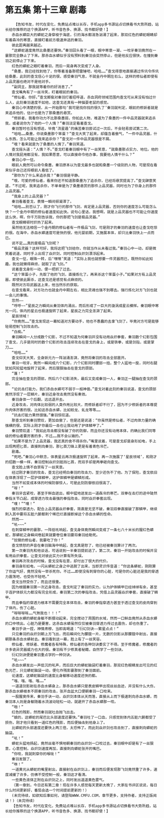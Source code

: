 # 第五集 第十三章 剧毒
        【告知书友，时代在变化，免费站点难以长存，手机app多书源站点切换看书大势所趋，站长给你推荐的这个换源APP，听书音色多、换源、找书都好使！】
       赤血水蟒巨大的蟒蛇之身穿梭于海底，引的海水都湍急汹涌了起来，那双红色的蟒蛇眼睛却有着森冷的寒意，直接盯着前方极速奔逃的秦羽。
       彼此距离越来越近。
       “这蟒蛇速度竟然比桑墨还要快。”秦羽回头看了一眼，眼中寒意一凝，一咬牙秦羽竟然在一霎那完全静止了下来。那赤血水蟒似乎没有预料到秦羽会突然停止，但是他反应很快，在撞到秦羽之前停止了下来。
       红色的蟒蛇之眼盯着秦羽，而后一晃身再次变成了人身。
       “桑墨，我已经找到他了，你等着准备那把雷锤吧，哈哈……”查戈得意地直接通过传讯令传讯给桑墨，此刻的查戈信心十足的很，感受秦羽气息，不就金丹中期左右么，这样的修仙者即使有上品灵器也绝对不是他对手。
       “副洞主，那我就等着你的好消息了。”
       查戈嘴角有了一丝冷笑，盯着眼前的秦羽。
       “修仙者，你好。”查戈揶揄对秦羽打着招呼道，赤血洞府领域范围内查戈可从来没有怕过什么人，此刻秦羽速度不如他，这查戈还真有一种猫耍老鼠的感觉。
       秦羽心中清楚的很，从一开始那句‘我可是找你找的很久了’秦羽就判定，眼前的修妖者就是来追杀他的，估计也是为了那桑墨的悬赏。
       “修妖者，我看你功力不比那桑墨弱，你如此人物，难道为了桑墨的一件中品灵器就来追杀我，或者说你为了他的一个人情？”秦羽淡定看着查戈。
       秦羽暂时也没有想逃，毕竟‘流星遁’的痛苦秦羽尝试过一次后，不会轻易尝试第二次。
       “哈哈……桑墨，你说桑墨那个笨蛋？”查戈大笑了起来，却蕴含着傲气，“一件中品灵器，什么东西，怎么可能让我来追杀你？”查戈对一件中品灵器很是不屑。
       “哦？看来就是为了桑墨的人情了。”秦羽笑道。
       查戈摇头道：“人情？不。”查戈盯着秦羽眼中有了一丝笑意，“就桑墨那点实力、地位。他的人情对我屁用都没有，我如果愿意，可以直接命令他办事，我要他人情干什么？”
       秦羽心中一怔。
       眼前人竟然可以命令桑墨，秦羽原本以为查戈最多也就和桑墨一个级别的人物，可是现在看来似乎自己还将眼前人看低了。
       “那你为了什么来追杀我？”秦羽很是平静。
       “哦，可爱的修仙者，看来你还不知道那桑墨为了追杀你，已经将悬赏提高了。”查戈肆意笑道，“不过呢，我来追杀你，不单单是为了桑墨悬赏的那件上品灵器，同时也为了你身上的那件上品灵器。”
       “我身上的上品灵器？”
       秦羽看着查戈，表情一瞬间顿凝滞了。
       “哈哈……别否认了，刚才你飞行的那件飞剑，肯定是上品灵器，否则你的速度怎么可能怎么快？一个金丹中期的修仙者速度如此快。说句心里话，我想啊，就是上品灵器也不可能让你速度这么快，啊，你千万别告诉我，你的那把飞剑是极品灵器。”
       查戈眼睛顿时炽热了起来。
       虽然他无法相信一个金丹期的修仙者有一件极品飞剑，可是刚才的秦羽的速度也让查戈吃惊的很。在海中，赤血水蟒速度可是快的很，他元婴前期，又施展本体，却只比秦羽快上一点而已。
       说不定……真的是极品飞剑呢？
       “极品灵器？这样可好，我将这把飞剑给你，你就当作从未看过我。”秦羽心中一动，却是微笑着说道，同时手上出现了焱炽剑，同时控制焱炽剑漂浮起来。
       查戈一怔，眼珠一转，后‘嘿嘿’笑道：“实际上我也就想要一件灵器而已，既然你如此知趣，我也就懒得麻烦，就取了这飞剑。”
       说着查戈身形一动，便一把抓了过去。
       “这个笨蛋小子，先取了他的飞剑，直接炼化了。再来杀这个笨蛋小子。”如果对方有上品灵器，即使彼此厮杀，这查戈还是感觉有点麻烦的。
       既然对方将武器送上来，他当然乐的获取。
       在查戈看来，对方功力也就金丹中期左右，相比灵魂也强不到哪去。强行炼化对方飞剑也就一会儿的事情。
       忽然——
       “呼呼~~”星辰之力瞬间从秦羽体内涌出，而后形成了一巨大的漩涡成星云模样。秦羽眼中寒光一闪，体内的星云也极速旋转了起来，星辰之力完全澎湃了起来。
       星辰领域！
       “你竟然……”查戈发现这一幕知道对方要动手，他也不愚蠢的去拿飞剑了。毕竟对方可是能够轻易控制飞剑攻击的。
       “白痴。”
       秦羽瞬间一人分成数个幻影，不过不知道为何秦羽并没有动用焱炽拳套，秦羽数个幻影包围了查戈，几乎是同时的数个幻影的攻击连续攻击在查戈的身上，或是铁拳，或是剑指，或是掌刀……
       “哈哈……”
       查戈仰天大笑，全身妖元力一阵汹涌澎湃，竟然将秦羽的攻击全部震开。
       秦羽一咬牙，竟然一瞬间成六个幻影，六个幻影同时腰部一扭，整个人猛地一旋，同时右腿犹如风轮猛地旋转了起来，而后狠狠抽击在查戈的颈部。
       “蓬！”
       完全抽在查戈的颈部，然后六个幻影消失，最后又变成秦羽一人，秦羽正一腿抽在查戈的颈部。
       “论抗击打能力，我们赤血水蟒可不弱于一般神兽。”查戈对着此刻的秦羽说道，查戈的颈部竟然浮现了一层鳞片，秦羽近身攻击竟然没有奏效。
       秦羽身体一个后翻，远远退开去。
       近身攻击，对肉体比较弱的人类作用比较大，而修妖者却不行了，因为不少修妖者的本尊提升肉体厉害的很。比如这赤血水蟒，比如蛟龙、虬龙等等……
       “抗击打能力果然很强。”秦羽惊叹道。
       那查戈听到秦羽赞叹，更加自傲了，但是还是说道：“你虽然是修仙者，不过肉体力量的确强横的很，实际上刚才你最后一击也让我动用了护体鳞甲了。”
       秦羽赞叹道：“我如此攻击都没有破了你的防御，而且你还没有动用本体，的确比我们同等级的修仙者要厉害的多，不过……我不会认输的。”
       “如果不是为了上品灵器，我还真的舍不得杀你。”嘴里说着，可是查戈却是身形如电，手上出现两把匕首，直接刺向秦羽，那匕首刀锋上更是有着青色冷芒。
       剧毒。
       “死吧。”秦羽心中默念，体表星云再次极速旋转了起来，再一次施展了‘星辰领域’，和刚才的招数一模一样，秦羽控制焱炽剑抵挡匕首，而双手却是两拳砸向查戈。
       查戈脸上情不自禁有了一丝笑意。
       经过刚才秦羽的攻击，查戈已经明白秦羽的攻击力，至少还伤不了他。为了保险，查戈依旧在体表浮现了一层护体鳞甲，这护体鳞甲是蟒鳞形成。
       当然不如变成本体的时候防御惊人，可是此刻防御依旧很高了。
       “呀！”
       秦羽牙齿紧咬，甚至于鲜血迸出，眼中猛地迸发出一道森冷的寒芒。双拳在击打的途中陡然拳指关节凸起，成穿透力攻击最强的拳指攻击，同时焱炽拳套出现。
       “噗！”“噗！”
       强烈的穿透力，配合上品灵器焱炽拳套，简直是无坚不破，秦羽双拳直接破了那鳞甲，继续刺入其中要将五脏六腑都刺个稀巴烂直接断掉这个赤血水蟒的性命。
       然而——
       “吼~~~”
       在刺穿鳞甲的霎那，一阵低吼响起，查戈身体竟然瞬间变成了一条七八十米长的猩红色蟒蛇，那蟒蛇之身瞬间卷起来就要卷住秦羽要将秦羽给勒死。
       “狡猾的修仙者，我要吃了你！”
       查戈愤怒的声音在秦羽脑海中响起，查戈真是怒了，他已经被秦羽算计了两次。
       第一次秦羽先和他谈话，可话说到一半秦羽提前逃了。第二次，秦羽一开始攻击的时候并没有用焱炽拳套，让查戈对彼此实力计算有所失误。
       秦羽再次攻击的时候，查戈没有在意，却付出了很大的代价。
       秦羽身形如电，一闪从蟒蛇之身之中逃脱了出来，当即灵识传音道：“你这条蟒蛇，刚刚算了你运气好，竟然没有一举杀死你。不过……即使没有刺穿你的心脏，可是你的心脏还是我的穿透力震荡吧，也受伤不轻吧。”
       查戈当然受伤了，而且还很重。
       因为根据秦羽第一次近身攻击，查戈判定了秦羽的实力，认为护体鳞甲已经绰绰有余，甚至于连护体妖元力都没有完全形成，秦羽第二次的拳指攻击，凭借上品灵器焱炽拳套，直接破了鳞甲。
       而且拳指的穿透力根本不需要完全本体攻击，秦羽的拳指穿透力甚至于透过查戈的皮肉穿到了体内，伤了心脏。
       “呀呀呀呀……气煞我也！！！”
       赤血水蟒的蟒蛇身躯不断摆动起来，完全搅动了周围的水域，然而一口鲜血竟然从赤血水蟒的口中喷出。心脏乃是要害，这赤血水蟒虽然仅仅被秦羽穿透力传过去震伤，却也伤重了。
       秦羽手诀一捏，神情肃穆，当即高喝道：“衍幻剑诀——繁星点点！”
       只见秦羽的焱炽剑朝上方飞出，而后瞬间化为朦胧一片，无数的剑影从那朦胧中射出，直接朝那条赤血水蟒射去。秦羽看到这一幕，脸上有了一丝笑容。
       修仙者、修妖者、修魔者各有特殊，修仙者的各种剑诀委实了不得。至于修魔者，修魔者的许多诡异灵器威力也大的很。秦羽有不少修真者秘籍，自然学了一些剑诀。
       衍幻剑诀便是秦羽重点学的一种剑诀。
       “吼~~~”
       赤血水蟒发出一声低沉的吼声，而后巨大的蟒蛇脑袋盯着秦羽，那双红色眼睛发出可见的红色光芒，只见蟒蛇脑袋一动，便化作残影霎那到了秦羽面前。
       论速度，这蟒蛇脑袋的速度比身躯移动速度还快的都。
       “嗤、嗤、嗤、嗤……”
       一道道剑影射在赤血水蟒身上，那赤血水蟒只是表皮鳞甲出现丝丝血迹，并没有什么大伤，那赤血水蟒根本不顾秦羽的攻击，张开血盆大口便朝秦羽一口咬来。
       一股腥臭传来，秦羽手诀一动，焱炽剑本体从天而落，直接从上而下极速刺向赤血水蟒，而秦羽本人则是身躯随着水流波动轻松一动，就避开了赤血水蟒那一咬。
       “啪！”
       红色的残影，然而秦羽就吐血抛飞出去。
       “娘的，这蟒蛇的尾巴比头部速度还要快。”秦羽吐了一口血，只感觉到体内五脏六腑都受了损伤，刚才他只看到一道红色的残影，而后便抽击到他身上了。
       比蟒蛇的头部速度还要快上两三倍，太恐怖了。而此刻焱炽剑也攻击到了，直接刺向蟒蛇的脑袋。
       “吼！”
       蟒蛇头猛地扬起，竟然丝毫不惧地朝秦羽的焱炽剑一口咬过去，秦羽眼中却是有了一丝狠意，心意控制，焱炽剑速度再加，直接刺向蟒蛇张开的嘴巴。
       “你咬，我就刺穿你的喉咙！”
       秦羽发狠了。
       “咻！”
       一道黄光从蟒蛇的嘴里射出，直接射在焱炽剑上，秦羽而后便发现那飞剑竟然重了许多，速度减缓了许多，仿佛不受控制一般，秦羽这才看清。
       一些黄色液体正附在焱炽剑之上，同时发出道道黄色雾气。
       （第一章到，今日还有第二章！现在许多人感觉每天更新太晚了，大家在书评区说说，每日什么时间更新好，番茄会选一个时间提前更新的！）
       (未完待续，如欲知后事如何，请登陆WWW.CMFU.COM，章节更多，支持作者，支持正版阅读！)（未完待续）
       【告知书友，时代在变化，免费站点难以长存，手机app多书源站点切换看书大势所趋，站长给你推荐的这个换源APP，听书音色多、换源、找书都好使！】
